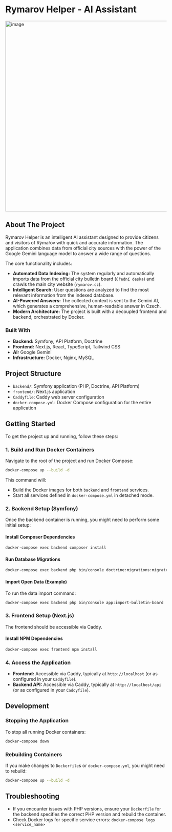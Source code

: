 # Rymarov Helper - AI Assistant
<img width="823" height="595" alt="image" src="https://github.com/user-attachments/assets/a4325d2d-afe2-47af-b9cb-4a029965a242" />


## About The Project

Rymarov Helper is an intelligent AI assistant designed to provide citizens and visitors of Rýmařov with quick and accurate information. The application combines data from official city sources with the power of the Google Gemini language model to answer a wide range of questions.

The core functionality includes:
-   **Automated Data Indexing:** The system regularly and automatically imports data from the official city bulletin board (`úřední deska`) and crawls the main city website (`rymarov.cz`).
-   **Intelligent Search:** User questions are analyzed to find the most relevant information from the indexed database.
-   **AI-Powered Answers:** The collected context is sent to the Gemini AI, which generates a comprehensive, human-readable answer in Czech.
-   **Modern Architecture:** The project is built with a decoupled frontend and backend, orchestrated by Docker.

### Built With

-   **Backend:** Symfony, API Platform, Doctrine
-   **Frontend:** Next.js, React, TypeScript, Tailwind CSS
-   **AI:** Google Gemini
-   **Infrastructure:** Docker, Nginx, MySQL

## Project Structure

- `backend/`: Symfony application (PHP, Doctrine, API Platform)
- `frontend/`: Next.js application
- `Caddyfile`: Caddy web server configuration
- `docker-compose.yml`: Docker Compose configuration for the entire application

## Getting Started

To get the project up and running, follow these steps:

### 1. Build and Run Docker Containers

Navigate to the root of the project and run Docker Compose:

```bash
docker-compose up --build -d
```

This command will:
- Build the Docker images for both `backend` and `frontend` services.
- Start all services defined in `docker-compose.yml` in detached mode.

### 2. Backend Setup (Symfony)

Once the backend container is running, you might need to perform some initial setup:

#### Install Composer Dependencies

```bash
docker-compose exec backend composer install
```

#### Run Database Migrations

```bash
docker-compose exec backend php bin/console doctrine:migrations:migrate
```

#### Import Open Data (Example)

To run the data import command:

```bash
docker-compose exec backend php bin/console app:import-bulletin-board
```

### 3. Frontend Setup (Next.js)

The frontend should be accessible via Caddy.

#### Install NPM Dependencies

```bash
docker-compose exec frontend npm install
```

### 4. Access the Application

- **Frontend:** Accessible via Caddy, typically at `http://localhost` (or as configured in your `Caddyfile`).
- **Backend API:** Accessible via Caddy, typically at `http://localhost/api` (or as configured in your `Caddyfile`).

## Development

### Stopping the Application

To stop all running Docker containers:

```bash
docker-compose down
```

### Rebuilding Containers

If you make changes to `Dockerfile`s or `docker-compose.yml`, you might need to rebuild:

```bash
docker-compose up --build -d
```

## Troubleshooting

- If you encounter issues with PHP versions, ensure your `Dockerfile` for the backend specifies the correct PHP version and rebuild the container.
- Check Docker logs for specific service errors: `docker-compose logs <service_name>`
